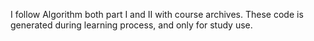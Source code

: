 I follow Algorithm both part I and II with course archives.
These code is generated during learning process, and only for study use.
